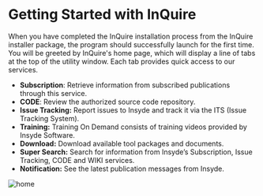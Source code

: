 # Getting Started with InQuire

When you have completed the InQuire installation process from the InQuire installer package, the program should successfully launch for the first time. You will be greeted by InQuire's home page, which will display a line of tabs at the top of the utility window. Each tab provides quick access to our services.

* **Subscription**: Retrieve information from subscribed publications through this service.
* **CODE**: Review the authorized source code repository.
* **Issue Tracking:** Report issues to Insyde and track it via the ITS \(Issue Tracking System\).
* **Training:** Training On Demand consists of training videos provided by Insyde Software.
* **Download:** Download available tool packages and documents.
* **Super Search:** Search for information from Insyde’s Subscription, Issue Tracking, CODE and WIKI services.
* **Notification:** See the latest publication messages from Insyde.

![home](https://github.com/kswang0101/InQuire/tree/e182c4313131e809453b9aa4d6043b2c53dadd25/assets/image4.png)

